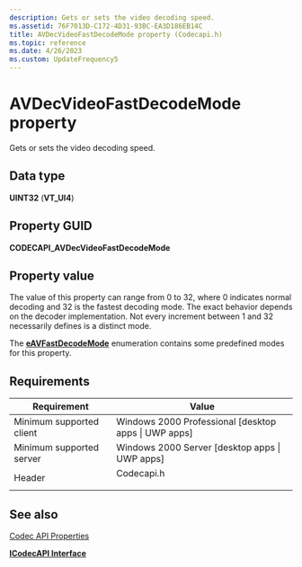 ```yaml
---
description: Gets or sets the video decoding speed.
ms.assetid: 76F7013D-C172-4D31-93BC-EA3D186EB14C
title: AVDecVideoFastDecodeMode property (Codecapi.h)
ms.topic: reference
ms.date: 4/26/2023
ms.custom: UpdateFrequency5
---
```


# AVDecVideoFastDecodeMode property



Gets or sets the video decoding speed.

## Data type

**UINT32** (**VT\_UI4**)

## Property GUID

**CODECAPI\_AVDecVideoFastDecodeMode**

## Property value

The value of this property can range from 0 to 32, where 0 indicates normal decoding and 32 is the fastest decoding mode. The exact behavior depends on the decoder implementation. Not every increment between 1 and 32 necessarily defines is a distinct mode.

The [**eAVFastDecodeMode**](/windows/desktop/api/codecapi/ne-codecapi-eavfastdecodemode) enumeration contains some predefined modes for this property.

## Requirements



| Requirement | Value |
|-------------------------------------|---------------------------------------------------------------------------------------|
| Minimum supported client<br/> | Windows 2000 Professional \[desktop apps \| UWP apps\]<br/>                     |
| Minimum supported server<br/> | Windows 2000 Server \[desktop apps \| UWP apps\]<br/>                           |
| Header<br/>                   | <dl> <dt>Codecapi.h</dt> </dl> |



## See also

<dl> <dt>

[Codec API Properties](codec-api-properties.md)
</dt> <dt>

[**ICodecAPI Interface**](/windows/desktop/api/Strmif/nn-strmif-icodecapi)
</dt> </dl>

 

 





